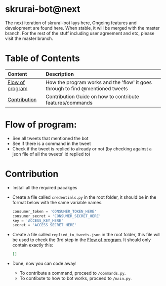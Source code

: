 # skrurai-bot@next
The next iteration of skrurai-bot lays here, Ongoing features and development are found here. When stable, it will be merged with the master branch. For the rest of the stuff including user agreement and etc, please visit the master branch.

# Table of Contents
| Content               | Description           |
|:-------------         |:-------------|
| [Flow of program](#Flow-of-program) | How the program works and the 'flow' it goes through to find @mentioned tweets |
| [Contribution](#Contribution) | Contribution Guide on how to contribute features/commands|

# Flow of program:
-   See all tweets that mentioned the bot
-   See if there is a command in the tweet
-   Check if the tweet is replied to already or not (by checking against a json file of all the tweets' id replied to)

#  Contribution
-   Install all the required pacakges
-   Create a file called `credentials.py` in the root folder, it should be in the format below with the same variable names.
    ```python
    consumer_token = 'CONSUMER_TOKEN_HERE'
    consumer_secret = 'CONSUMER_SECRET_HERE'
    key = 'ACCESS_KEY_HERE'
    secret = 'ACCESS_SECRET_HERE'
    ```
-   Create a file called `replied_to_tweets.json` in the root folder, this file will be used to check the 3rd step in the [Flow of program](#flow-of-program). It should only contain exactly this:
    ```json
    []
    ```

-   Done, now you can code away!
    -   To contribute a command, proceed to `/commands.py`.
    -   To contibute to how to bot works, proceed to `/main.py`.
